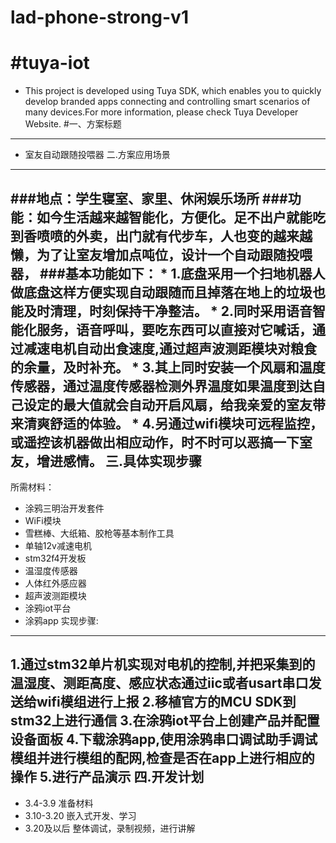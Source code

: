 # lad-phone-strong-v1
#tuya-iot
==
 * This project is developed using Tuya SDK, which enables you to quickly develop branded apps connecting and controlling smart scenarios of many devices.For more information, please check Tuya Developer Website.
#一、方案标题
------
* 室友自动跟随投喂器
二.方案应用场景
------
###地点：学生寝室、家里、休闲娱乐场所
###功能：如今生活越来越智能化，方便化。足不出户就能吃到香喷喷的外卖，出门就有代步车，人也变的越来越懒，为了让室友增加点吨位，设计一个自动跟随投喂器，
###基本功能如下：
         * 1.底盘采用一个扫地机器人做底盘这样方便实现自动跟随而且掉落在地上的垃圾也能及时清理，时刻保持干净整洁。
         * 2.同时采用语音智能化服务，语音呼叫，要吃东西可以直接对它喊话，通过减速电机自动出食速度,通过超声波测距模块对粮食的余量，及时补充。
         * 3.其上同时安装一个风扇和温度传感器，通过温度传感器检测外界温度如果温度到达自己设定的最大值就会自动开启风扇，给我亲爱的室友带来清爽舒适的体验。
         * 4.另通过wifi模块可远程监控，或遥控该机器做出相应动作，时不时可以恶搞一下室友，增进感情。
三.具体实现步骤
------
所需材料：
   * 涂鸦三明治开发套件
   * WiFi模块
   * 雪糕棒、大纸箱、胶枪等基本制作工具
   * 单轴12v减速电机
   * stm32f4开发板
   * 温湿度传感器
   * 人体红外感应器
   * 超声波测距模块
   * 涂鸦iot平台
   * 涂鸦app
 实现步骤:  
 ------
1.通过stm32单片机实现对电机的控制,并把采集到的温湿度、测距高度、感应状态通过iic或者usart串口发送给wifi模组进行上报
2.移植官方的MCU SDK到stm32上进行通信
3.在涂鸦iot平台上创建产品并配置设备面板
4.下载涂鸦app,使用涂鸦串口调试助手调试模组并进行模组的配网,检查是否在app上进行相应的操作
5.进行产品演示
四.开发计划
-----
   * 3.4-3.9 准备材料
   * 3.10-3.20 嵌入式开发、学习
   * 3.20及以后 整体调试，录制视频，进行讲解
